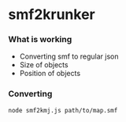 # smf2krunker

### What is working
* Converting smf to regular json
* Size of objects
* Position of objects 

### Converting
```node smf2kmj.js path/to/map.smf```